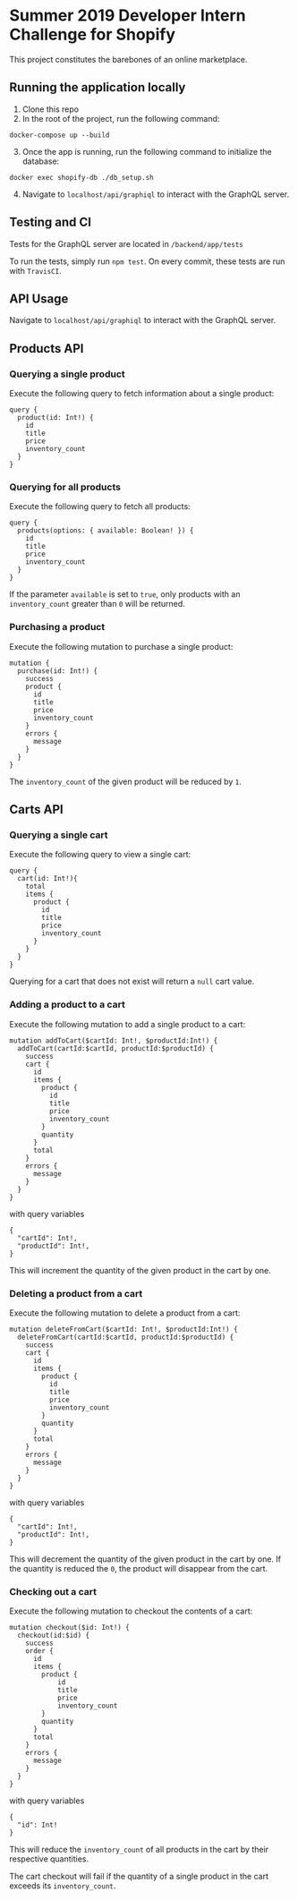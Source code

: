 # Summer 2019 Developer Intern Challenge for Shopify

This project constitutes the barebones of an online marketplace.

## Running the application locally

1. Clone this repo
2. In the root of the project, run the following command: 
```
docker-compose up --build
```
3. Once the app is running, run the following command to initialize the database: 
```
docker exec shopify-db ./db_setup.sh
```
4. Navigate to ```localhost/api/graphiql``` to interact with the GraphQL server.


## Testing and CI

Tests for the GraphQL server are located in ```/backend/app/tests```

To run the tests, simply run ```npm test```. 
On every commit, these tests are run with ```TravisCI```.

## API Usage

Navigate to ```localhost/api/graphiql``` to interact with the GraphQL server.

## Products API

### Querying a single product

Execute the following query to fetch information about a single product:
```
query {
  product(id: Int!) {
    id
    title
    price
    inventory_count
  }
}
```

### Querying for all products

Execute the following query to fetch all products:
```
query {
  products(options: { available: Boolean! }) {
    id
    title
    price
    inventory_count
  }
}
```

If the parameter ```available``` is set to ```true```, only products with an ```inventory_count``` greater than ```0``` will be returned.

### Purchasing a product

Execute the following mutation to purchase a single product:
```
mutation {
  purchase(id: Int!) {
    success
    product {
      id
      title
      price
      inventory_count
    }
    errors {
      message
    }
  }
}
```

The ```inventory_count``` of the given product will be reduced by ```1```.

## Carts API

### Querying a single cart

Execute the following query to view a single cart:
```
query {
  cart(id: Int!){
    total
    items {
      product {
        id
        title
        price
        inventory_count
      }
    }
  }
}
```

Querying for a cart that does not exist will return a ```null``` cart value.

### Adding a product to a cart

Execute the following mutation to add a single product to a cart:
```
mutation addToCart($cartId: Int!, $productId:Int!) {
  addToCart(cartId:$cartId, productId:$productId) {
    success
    cart {
      id
      items {
        product {
          id
          title
          price
          inventory_count
        }
        quantity
      }
      total
    }
    errors {
      message
    }
  }
}
```

with query variables 
```
{
  "cartId": Int!,
  "productId": Int!,
}
```

This will increment the quantity of the given product in the cart by one.

### Deleting a product from a cart

Execute the following mutation to delete a product from a cart:
```
mutation deleteFromCart($cartId: Int!, $productId:Int!) {
  deleteFromCart(cartId:$cartId, productId:$productId) {
    success
    cart {
      id
      items {
        product {
          id
          title
          price
          inventory_count
        }
        quantity
      }
      total
    }
    errors {
      message
    }
  }
}
```
with query variables
```
{
  "cartId": Int!,
  "productId": Int!,
}
```

This will decrement the quantity of the given product in the cart by one. If the quantity is reduced the ```0```, the product will disappear from the cart.

### Checking out a cart

Execute the following mutation to checkout the contents of a cart:
```
mutation checkout($id: Int!) {
  checkout(id:$id) {
    success
    order {
      id
      items {
        product {
            id
            title
            price
            inventory_count
        }
        quantity
      }
      total
    }
    errors {
      message
    }
  }
}
```
with query variables 
```
{
  "id": Int!
}
```

This will reduce the ```inventory_count``` of all products in the cart by their respective quantities. 

The cart checkout will fail if the quantity of a single product in the cart exceeds its ```inventory_count```.